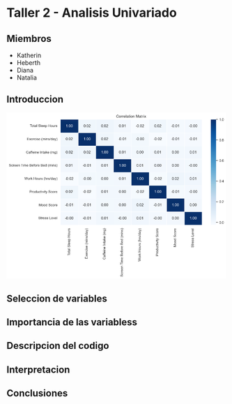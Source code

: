 # Taller 2 - Analisis Univariado

## Miembros

- Katherin
- Heberth
- Diana
- Natalia

## Introduccion

![correlation](assets/correlation_matrix.png)

## Seleccion de variables

## Importancia de las variabless

## Descripcion del codigo

## Interpretacion

## Conclusiones
